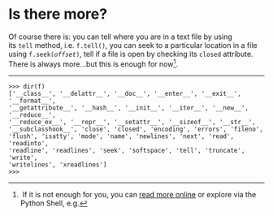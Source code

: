 # Is there more?

Of course there is: you can tell where you are in a text file by using
its `tell` method, i.e. `f.tell()`, you can seek to a particular
location in a file using `f.seek(`*`offset`*`)`, tell if a file is open
by checking its `closed` attribute. There is always more...but this is
enough for now[^*].

------------------------------------------------------------------------

[^*]: If it is not enough for you, you can [read more
online](https://docs.python.org/3/tutorial/inputoutput.html#reading-and-writing-files) or
explore via the Python Shell, e.g.

```plaintext
>>> dir(f)
['__class__', '__delattr__', '__doc__', '__enter__', '__exit__', '__format__', 
'__getattribute__', '__hash__', '__init__', '__iter__', '__new__', '__reduce__', 
'__reduce_ex__', '__repr__', '__setattr__', '__sizeof__', '__str__', 
'__subclasshook__', 'close', 'closed', 'encoding', 'errors', 'fileno', 
'flush', 'isatty', 'mode', 'name', 'newlines', 'next', 'read', 'readinto', 
'readline', 'readlines', 'seek', 'softspace', 'tell', 'truncate', 'write', 
'writelines', 'xreadlines']
>>> 
```